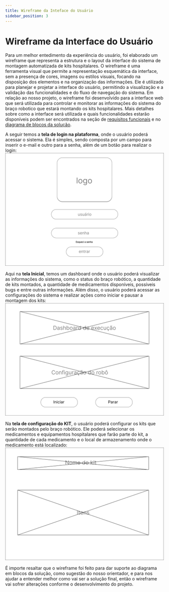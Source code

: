 ```yaml
---
title: Wireframe da Inteface do Usuário
sidebar_position: 3
---
```


# Wireframe da Interface do Usuário

Para um melhor entedimento da experiência do usuário, foi elaborado um wireframe que representa a estrutura e o layout da interface do sistema de montagem automatizada de kits hospitalares. O wireframe é uma ferramenta visual que permite a representação esquemática da interface, sem a presença de cores, imagens ou estilos visuais, focando na disposição dos elementos e na organização das informações. Ele é utilizado para planejar e projetar a interface do usuário, permitindo a visualização e a validação das funcionalidades e do fluxo de navegação do sistema. Em relação ao nosso projeto, o wireframe foi desenvolvido para a interface web que será utilizada para controlar e monitorar as informações do sistema do braço robotico que estará montando os kits hospitalares. Mais detalhes sobre como a interface será utilizada e quais funcionalidades estarão disponíveis podem ser encontrados na seção de [requisitos funcionais](../arquitetura-sistema/requisitos.md) e no [diagrama de blocos da solução](../arquitetura-sistema/diagrama-blocos.md).

A seguir temos a **tela de login na plataforma**, onde o usuário poderá acessar o sistema. Ela é simples, sendo composta por um campo para inserir o e-mail e outro para a senha, além de um botão para realizar o login:
![Tela de Login](../../../static/img/Wireframe-TelaDeLogin.png)

Aqui na **tela Inicial**, temos um dashboard onde o usuário poderá visualizar as informações do sistema, como o status do braço robótico, a quantidade de kits montados, a quantidade de medicamentos disponíveis, possíveis bugs e entre outras informações. Além disso, o usuário poderá acessar as configurações do sistema e realizar ações como iniciar e pausar a montagem dos kits:
![Tela Inicial](../../../static/img/WireframeTelaIncial.png)

Na **tela de configuração do KIT**, o usuário poderá configurar os kits que serão montados pelo braço robótico. Ele poderá selecionar os medicamentos e equipamentos hospitalares que farão parte do kit, a quantidade de cada medicamento e o local de armazenamento onde o medicamento está localizado:
![Tela de Configuração do KIT](../../../static/img/Wireframe-ConfiguracaoKit.png)

É importe resaltar que o wireframe foi feito para dar suporte ao diagrama em blocos da solução, como sugestão do nosso orientador, e para nos ajudar a entender melhor como vai ser a solução final, então o wireframe vai sofrer alterações conforme o desenvolvimento do projeto.